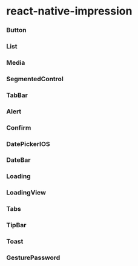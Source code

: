 # react-native-impression

### Button

### List

### Media

### SegmentedControl

### TabBar

### Alert

### Confirm

### DatePickerIOS

### DateBar

### Loading

### LoadingView

### Tabs

### TipBar

### Toast

### GesturePassword
